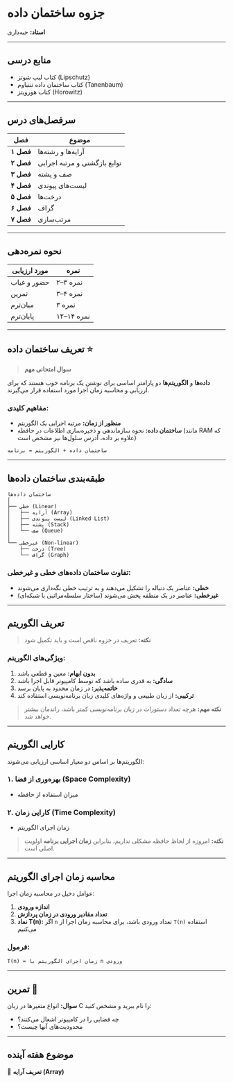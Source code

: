 # جزوه ساختمان داده

**استاد:** جبه‌داری

---

## منابع درسی

- کتاب لیپ شوتز (Lipschutz)
- کتاب ساختمان داده تننباوم (Tanenbaum)
- کتاب هورویتز (Horowitz)

---

## سرفصل‌های درس

|فصل|موضوع|
|---|---|
|**فصل ۱**|آرایه‌ها و رشته‌ها|
|**فصل ۲**|توابع بازگشتی و مرتبه اجرایی|
|**فصل ۳**|صف و پشته|
|**فصل ۴**|لیست‌های پیوندی|
|**فصل ۵**|درخت‌ها|
|**فصل ۶**|گراف|
|**فصل ۷**|مرتب‌سازی|

---

## نحوه نمره‌دهی

|مورد ارزیابی|نمره|
|---|---|
|حضور و غیاب|۲–۳ نمره|
|تمرین|۳–۴ نمره|
|میان‌ترم|۳ نمره|
|پایان‌ترم|۱۲–۱۴ نمره|

---

## تعریف ساختمان داده ⭐

> **سوال امتحانی مهم**

**داده‌ها** و **الگوریتم‌ها** دو پارامتر اساسی برای نوشتن یک برنامه خوب هستند که برای ارزیابی و محاسبه زمان اجرا مورد استفاده قرار می‌گیرند.

### مفاهیم کلیدی:

- **منظور از زمان:** مرتبه اجرایی یک الگوریتم
- **ساختمان داده:** نحوه سازماندهی و ذخیره‌سازی اطلاعات در حافظه (مانند RAM که علاوه بر داده، آدرس سلول‌ها نیز مشخص است)

```
ساختمان داده + الگوریتم = برنامه
```

---

## طبقه‌بندی ساختمان داده‌ها

```
ساختمان داده‌ها
│
├── خطی (Linear)
│   ├── آرایه (Array)
│   ├── لیست پیوندی (Linked List)
│   ├── پشته (Stack)
│   └── صف (Queue)
│
└── غیرخطی (Non-linear)
    ├── درخت (Tree)
    └── گراف (Graph)
```

### تفاوت ساختمان داده‌های خطی و غیرخطی:

- **خطی:** عناصر یک دنباله را تشکیل می‌دهند و به ترتیب خطی نگه‌داری می‌شوند
- **غیرخطی:** عناصر در یک منطقه پخش می‌شوند (ساختار سلسله‌مراتبی یا شبکه‌ای)

---

## تعریف الگوریتم

> **نکته:** تعریف در جزوه ناقص است و باید تکمیل شود

### ویژگی‌های الگوریتم:

1. **بدون ابهام:** معین و قطعی باشد
2. **سادگی:** به قدری ساده باشد که توسط کامپیوتر قابل اجرا باشد
3. **خاتمه‌پذیر:** در زمان محدود به پایان برسد
4. **ترکیبی:** از زبان طبیعی و واژه‌های کلیدی زبان برنامه‌نویسی استفاده کند

> **نکته مهم:** هرچه تعداد دستورات در زبان برنامه‌نویسی کمتر باشد، راندمان بیشتر خواهد شد.

---

## کارایی الگوریتم

الگوریتم‌ها بر اساس دو معیار اساسی ارزیابی می‌شوند:

### ۱. بهره‌وری از فضا (Space Complexity)

- میزان استفاده از حافظه

### ۲. کارایی زمان (Time Complexity)

- زمان اجرای الگوریتم

> **نکته:** امروزه از لحاظ حافظه مشکلی نداریم، بنابراین **زمان اجرایی برنامه** اولویت اصلی است.

---

## محاسبه زمان اجرای الگوریتم

عوامل دخیل در محاسبه زمان اجرا:

1. **اندازه ورودی**
2. **تعداد مقادیر ورودی در زمان پردازش**
3. **نماد T(n):** اگر `n` تعداد ورودی باشد، برای محاسبه زمان اجرا از `T(n)` استفاده می‌کنیم

### فرمول:

```
T(n) = زمان اجرای الگوریتم با n ورودی
```

---

## تمرین 📝

**سوال:** انواع متغیرها در زبان C را نام ببرید و مشخص کنید:

- چه فضایی را در کامپیوتر اشغال می‌کنند؟
- محدودیت‌های آنها چیست؟

---

## موضوع هفته آینده

📌 **تعریف آرایه (Array)**